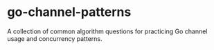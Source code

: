 # go-channel-patterns
A collection of common algorithm questions for practicing Go channel usage and concurrency patterns.
